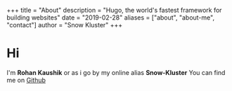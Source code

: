 +++
title = "About"
description = "Hugo, the world's fastest framework for building websites"
date = "2019-02-28"
aliases = ["about", "about-me", "contact"]
author = "Snow Kluster"
+++

# Hi 
I'm __Rohan Kaushik__ or as i go by my online alias **Snow-Kluster**
You can find me on [Github](https://github.com/snow-kluster)  
